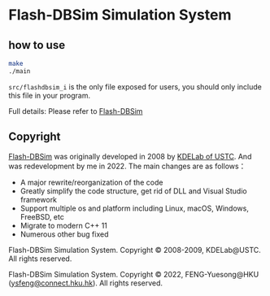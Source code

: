 # Flash-DBSim Simulation System

## how to use
```bash 
make
./main
```
`src/flashdbsim_i` is the only file exposed for users, you should only include this file in your program. 

Full details: Please refer to [Flash-DBSim](http://kdelab.ustc.edu.cn/flash-dbsim/index_en.html)

## Copyright
[Flash-DBSim](http://kdelab.ustc.edu.cn/flash-dbsim/index_en.html) was originally developed in 2008 by [KDELab of USTC](http://kdelab.ustc.edu.cn/index.html). And was redevelopment by me in 2022. The main changes are as follows：
- A major rewrite/reorganization of the code
- Greatly simplify the code structure, get rid of DLL and Visual Studio framework
- Support multiple os and platform including Linux, macOS, Windows, FreeBSD, etc
- Migrate to modern C++ 11
- Numerous other bug fixed

Flash-DBSim Simulation System. Copyright © 2008-2009, KDELab@USTC. All rights reserved.

Flash-DBSim Simulation System. Copyright © 2022, FENG-Yuesong@HKU (ysfeng@connect.hku.hk). All rights reserved.

